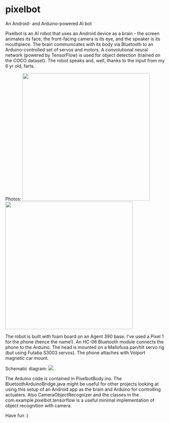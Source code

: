 # pixelbot
An Android- and Arduino-powered AI bot

Pixelbot is an AI robot that uses an Android device as a brain - the screen animates its face,
the front-facing camera is its eye, and the speaker is its mouthpiece. The brain communicates
with its body via Bluetooth to an Arduino-controlled set of servos and motors. A convolutional neural
network (powered by TensorFlow) is used for object detection (trained on the COCO dataset). The robot
speaks and, well, thanks to the input from my 6 yr old, farts.
 
Photos: 
 <img src="https://github.com/daveyburke/pixelbot/blob/master/Pixelbot_Back.jpg" width=400/>
 <img src="https://github.com/daveyburke/pixelbot/blob/master/Pixelbot.jpg" width=400/>

The robot is built with foam board on an Agent 390 base. I've used a Pixel 1 for the phone (hence the name!). An HC-06 Bluetooth module connects the phone to the Arduino. The head is mounted on a Mallofusa pan/tilt servo rig (but using Futaba S3003 servos). The phone attaches with Volport magnetic car mount.

Schematic diagram:
 <img src="https://github.com/daveyburke/pixelbot/blob/master/Schematic.jpg"/>
  
The Arduino code is contained in PixelbotBody.ino. The BluetoothArduinoBridge.java might be useful for other projects looking at using this setup of an Android app as the brain and Arduino for controlling actuaters. Also CameraObjectRecognizer and the classes in the com.example.pixelbot.tensorflow is a useful minimal implementation of object recognition with camera.
 
 Have fun :)

